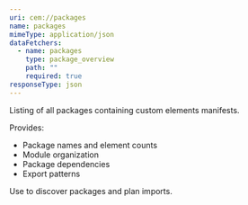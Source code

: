 ```yaml
---
uri: cem://packages
name: packages
mimeType: application/json
dataFetchers:
  - name: packages
    type: package_overview
    path: ""
    required: true
responseType: json
---
```


Listing of all packages containing custom elements manifests.

Provides:
- Package names and element counts
- Module organization
- Package dependencies
- Export patterns

Use to discover packages and plan imports.